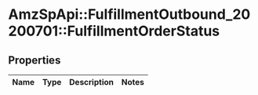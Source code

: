 # AmzSpApi::FulfillmentOutbound_20200701::FulfillmentOrderStatus

## Properties
Name | Type | Description | Notes
------------ | ------------- | ------------- | -------------

